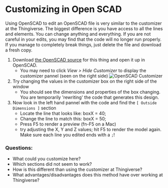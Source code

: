 # Customizing in Open SCAD
Using OpenSCAD to edit an OpenSCAD file is very similar to the customizer at the Thingiverse. The biggest difference is you have access to all the lines and elements. You can change anything and everything.  If you are not careful in your edits, you may find that the code will no longer run properly. If you manage to completely break things, just delete the file and download a fresh copy.

1. Download [the OpenSCAD source](https://www.thingiverse.com/download:3451533) for this thing and open it up in OpenSCAD. 
    * You may need to click *View > Hide Customizer* to display the customizer pannel (seen on the right side)
![OpenSCAD Customizer](https://github.com/txoof/sliding_box/raw/master/Lessons/L1_OpenScad_Customizer.png)
2. Try changing the values in the customizer box on the right side of the window
    * You should see the dimensions and properties of the box changing. You are temporarily 'rewriting' the code that generates this design.
3. Now look in the left hand pannel with the code and find the `[ Outside Dimensions ]` section
    - Locate the line that looks like: boxX = 40;
    - Change the line to match this: boxX = 50;
    - Press F5 to render a preview (fn-F5 on a Mac)
    - try adjusting the X, Y and Z values; hit F5 to render the model again. Make sure each line you edited ends with a `;`!

### Questions:
* What could you customize here?
* Which sections did not seem to work?
* How is this different than using the customizer at Thingiverse?
* What advantages/disadvantages does this method have over working at Thingiverse?
